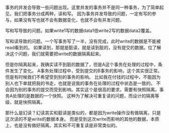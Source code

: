 事务的并发会导致一些问题出现。这里并发的事务并不是同一种事务，为了简单起见，我们把事务分成两种，读和写。
因为事务并发导致的问题，一定有写的参与，如果没有写也就不会有数据变化，也就不会有并发问题。

写和写导致的问题。如果write1写的数据data1倍write2写的数据data2覆盖。


写和读导致的问题。一个写事务写了一半，没有完成，此时write的数据是不能被read看到的。
如果读到，那就是脏读，就是读到脏的，没有提交的数据。位了解决这个问题，我们就需要把write的数据隔离起来。

但是你隔离起来，我确实读不到脏的数据了，但是A这个事务在处理的过程中，条件发生了变化。
A事务处理过程中，受到提交的B事务的影响，这个其实很正常。但是有时候我们不希望受到别的事务的影响。
比如我在付钱的过程中，不能因为别人也下单就把我的书走，也就是说我的事务在处理的过程中状态是一致的。
不会因为别的事务的提交而受到影响。其实这个是很高的要求，需要有快照隔离。事务A处理的是数据的一个快照。
这种为了解决可重复读的问题，而设计的隔离等级，就是快照隔离。

那什么是幻读？幻读其实和脏读是类似的，都是因为write操作没有做隔离，只是这次读的不是write的数据本身。
而是受到这次write而影响的其他的数据，本质上，也是没有做好隔离。其实和不可重复读是非常类似的。
